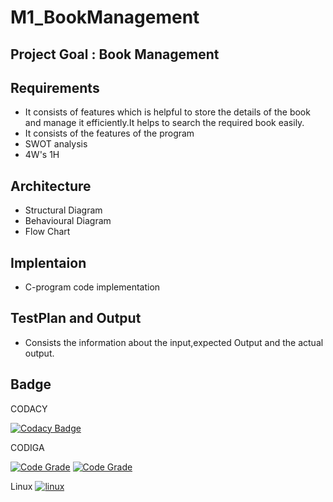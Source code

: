 # M1_BookManagement

## Project Goal : Book Management 

## Requirements
* It consists of features which is helpful to store the details of the book and manage it efficiently.It helps to search the required book easily.
* It consists of the features of the program
* SWOT analysis
* 4W's 1H

## Architecture
* Structural Diagram
* Behavioural Diagram
* Flow Chart

## Implentaion
* C-program code implementation

## TestPlan and Output
* Consists the information about the input,expected Output and the actual output. 

## Badge
CODACY

[![Codacy Badge](https://app.codacy.com/project/badge/Grade/fbe098ec6d01478388f73cba6b69c261)](https://www.codacy.com/gh/SpoorthiBekal2000/M1_BookManagementSystem_App/dashboard?utm_source=github.com&amp;utm_medium=referral&amp;utm_content=SpoorthiBekal2000/M1_BookManagementSystem_App&amp;utm_campaign=Badge_Grade)

CODIGA

[![Code Grade](https://api.codiga.io/project/31251/score/svg)](https://www.codiga.io)
[![Code Grade](https://api.codiga.io/project/31251/status/svg)](https://www.codiga.io)


Linux
[![linux](https://github.com/SpoorthiBekal2000/M1_BookManagementSystem_App/actions/workflows/linux.yml/badge.svg)](https://github.com/SpoorthiBekal2000/M1_BookManagementSystem_App/actions/workflows/linux.yml)
